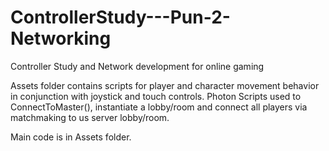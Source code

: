 # ControllerStudy---Pun-2-Networking
Controller Study and Network development for online gaming

Assets folder contains scripts for player and character movement behavior in conjunction with joystick and touch controls.
Photon Scripts used to ConnectToMaster(), instantiate a lobby/room and connect all players via matchmaking to us server lobby/room.

Main code is in Assets folder.

